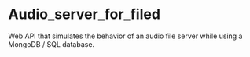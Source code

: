 # Audio_server_for_filed
Web API that simulates the behavior of an audio file  server while using a MongoDB / SQL database.

